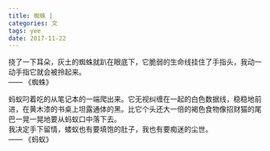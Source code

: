 ```yaml
---
title: 蜘蛛 |
categories: 文
tags: yee
date: 2017-11-22
---
```


挠了一下耳朵，灰土的蜘蛛就趴在眼底下，它脆弱的生命线挂住了手指头，我动一动手指它就会被拎起来。  
—— 《蜘蛛》  

蚂蚁叼着吃的从笔记本的一端爬出来。它无视纠缠在一起的白色数据线，稳稳地前进，在黄木漆的书桌上坦露通体的黑。比它个头还大一倍的褐色食物像招财猫的尾巴一晃一晃地要从蚂蚁口中落下去。  
我决定手下留情，蝼蚁也有要填饱的肚子，我也有要痴迷的尘世。  
—— 《蚂蚁》

